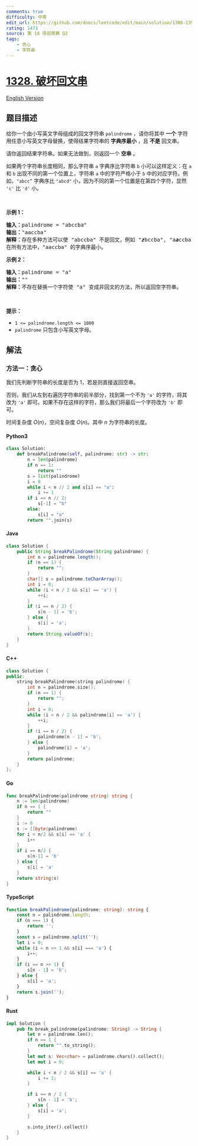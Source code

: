 ```yaml
---
comments: true
difficulty: 中等
edit_url: https://github.com/doocs/leetcode/edit/main/solution/1300-1399/1328.Break%20a%20Palindrome/README.md
rating: 1473
source: 第 18 场双周赛 Q2
tags:
    - 贪心
    - 字符串
---
```


<!-- problem:start -->

# [1328. 破坏回文串](https://leetcode.cn/problems/break-a-palindrome)

[English Version](/solution/1300-1399/1328.Break%20a%20Palindrome/README_EN.md)

## 题目描述

<!-- description:start -->

<p>给你一个由小写英文字母组成的回文字符串&nbsp;<code>palindrome</code> ，请你将其中&nbsp;<strong>一个</strong> 字符用任意小写英文字母替换，使得结果字符串的 <strong>字典序最小</strong> ，且&nbsp;<strong>不是</strong>&nbsp;回文串。</p>

<p>请你返回结果字符串。如果无法做到，则返回一个 <strong>空串</strong> 。</p>

<p>如果两个字符串长度相同，那么字符串 <code>a</code> 字典序比字符串 <code>b</code> 小可以这样定义：在 <code>a</code> 和 <code>b</code> 出现不同的第一个位置上，字符串 <code>a</code> 中的字符严格小于 <code>b</code> 中的对应字符。例如，<code>"abcc”</code> 字典序比 <code>"abcd"</code> 小，因为不同的第一个位置是在第四个字符，显然 <code>'c'</code> 比 <code>'d'</code> 小。</p>
&nbsp;

<p><strong>示例 1：</strong></p>

<pre>
<strong>输入：</strong>palindrome = "abccba"
<strong>输出：</strong>"aaccba"
<strong>解释：</strong>存在多种方法可以使 "abccba" 不是回文，例如 "<em><strong>z</strong></em>bccba", "a<em><strong>a</strong></em>ccba", 和 "ab<em><strong>a</strong></em>cba" 。
在所有方法中，"aaccba" 的字典序最小。</pre>

<p><strong>示例 2：</strong></p>

<pre>
<strong>输入：</strong>palindrome = "a"
<strong>输出：</strong>""
<strong>解释：</strong>不存在替换一个字符使 "a" 变成非回文的方法，所以返回空字符串。</pre>

<p>&nbsp;</p>

<p><strong>提示：</strong></p>

<ul>
	<li><code>1 &lt;= palindrome.length &lt;= 1000</code></li>
	<li><code>palindrome</code>&nbsp;只包含小写英文字母。</li>
</ul>

<!-- description:end -->

## 解法

<!-- solution:start -->

### 方法一：贪心

我们先判断字符串的长度是否为 $1$，若是则直接返回空串。

否则，我们从左到右遍历字符串的前半部分，找到第一个不为 `'a'` 的字符，将其改为 `'a'` 即可。如果不存在这样的字符，那么我们将最后一个字符改为 `'b'` 即可。

时间复杂度 $O(n)$，空间复杂度 $O(n)$。其中 $n$ 为字符串的长度。

<!-- tabs:start -->

#### Python3

```python
class Solution:
    def breakPalindrome(self, palindrome: str) -> str:
        n = len(palindrome)
        if n == 1:
            return ""
        s = list(palindrome)
        i = 0
        while i < n // 2 and s[i] == "a":
            i += 1
        if i == n // 2:
            s[-1] = "b"
        else:
            s[i] = "a"
        return "".join(s)
```

#### Java

```java
class Solution {
    public String breakPalindrome(String palindrome) {
        int n = palindrome.length();
        if (n == 1) {
            return "";
        }
        char[] s = palindrome.toCharArray();
        int i = 0;
        while (i < n / 2 && s[i] == 'a') {
            ++i;
        }
        if (i == n / 2) {
            s[n - 1] = 'b';
        } else {
            s[i] = 'a';
        }
        return String.valueOf(s);
    }
}
```

#### C++

```cpp
class Solution {
public:
    string breakPalindrome(string palindrome) {
        int n = palindrome.size();
        if (n == 1) {
            return "";
        }
        int i = 0;
        while (i < n / 2 && palindrome[i] == 'a') {
            ++i;
        }
        if (i == n / 2) {
            palindrome[n - 1] = 'b';
        } else {
            palindrome[i] = 'a';
        }
        return palindrome;
    }
};
```

#### Go

```go
func breakPalindrome(palindrome string) string {
	n := len(palindrome)
	if n == 1 {
		return ""
	}
	i := 0
	s := []byte(palindrome)
	for i < n/2 && s[i] == 'a' {
		i++
	}
	if i == n/2 {
		s[n-1] = 'b'
	} else {
		s[i] = 'a'
	}
	return string(s)
}
```

#### TypeScript

```ts
function breakPalindrome(palindrome: string): string {
    const n = palindrome.length;
    if (n === 1) {
        return '';
    }
    const s = palindrome.split('');
    let i = 0;
    while (i < n >> 1 && s[i] === 'a') {
        i++;
    }
    if (i == n >> 1) {
        s[n - 1] = 'b';
    } else {
        s[i] = 'a';
    }
    return s.join('');
}
```

#### Rust

```rust
impl Solution {
    pub fn break_palindrome(palindrome: String) -> String {
        let n = palindrome.len();
        if n == 1 {
            return "".to_string();
        }
        let mut s: Vec<char> = palindrome.chars().collect();
        let mut i = 0;

        while i < n / 2 && s[i] == 'a' {
            i += 1;
        }

        if i == n / 2 {
            s[n - 1] = 'b';
        } else {
            s[i] = 'a';
        }

        s.into_iter().collect()
    }
}
```

<!-- tabs:end -->

<!-- solution:end -->

<!-- problem:end -->
